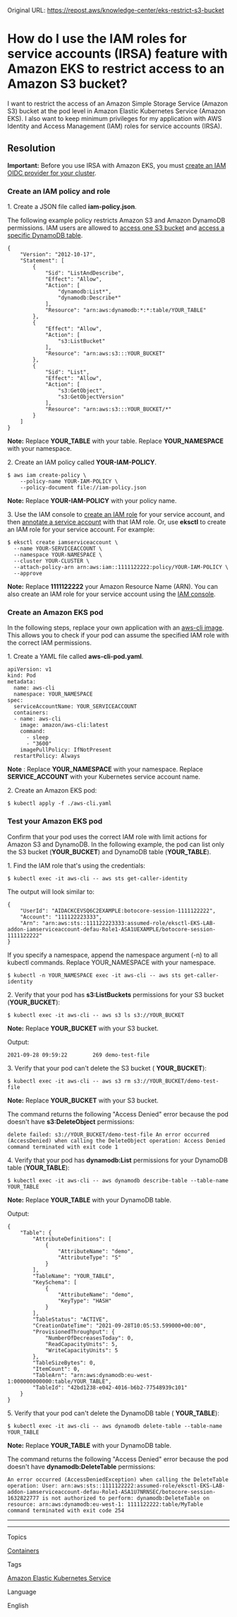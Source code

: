 Original URL: <https://repost.aws/knowledge-center/eks-restrict-s3-bucket>

# How do I use the IAM roles for service accounts (IRSA) feature with Amazon EKS to restrict access to an Amazon S3 bucket?

I want to restrict the access of an Amazon Simple Storage Service (Amazon S3) bucket at the pod level in Amazon Elastic Kubernetes Service (Amazon EKS). I also want to keep minimum privileges for my application with AWS Identity and Access Management (IAM) roles for service accounts (IRSA).

## Resolution

**Important:** Before you use IRSA with Amazon EKS, you must [create an IAM OIDC provider for your cluster](<https://docs.aws.amazon.com/eks/latest/userguide/enable-iam-roles-for-service-accounts.html>).

### Create an IAM policy and role

1\. Create a JSON file called **iam-policy.json**.

The following example policy restricts Amazon S3 and Amazon DynamoDB permissions. IAM users are allowed to [access one S3 bucket](<https://docs.aws.amazon.com/AmazonS3/latest/userguide/example-policies-s3.html#iam-policy-ex0>) and [access a specific DynamoDB table](<https://docs.aws.amazon.com/IAM/latest/UserGuide/reference_policies_examples_dynamodb_specific-table.html>).
    
    
    {
        "Version": "2012-10-17",
        "Statement": [
            {
                "Sid": "ListAndDescribe",
                "Effect": "Allow",
                "Action": [
                    "dynamodb:List*",
                    "dynamodb:Describe*"
                ],
                "Resource": "arn:aws:dynamodb:*:*:table/YOUR_TABLE"
            },
            {
                "Effect": "Allow",
                "Action": [
                    "s3:ListBucket"
                ],
                "Resource": "arn:aws:s3:::YOUR_BUCKET"
            },
            {
                "Sid": "List",
                "Effect": "Allow",
                "Action": [
                    "s3:GetObject",
                    "s3:GetObjectVersion"
                ],
                "Resource": "arn:aws:s3:::YOUR_BUCKET/*"
            }
        ]
    }

**Note:** Replace **YOUR_TABLE** with your table. Replace **YOUR_NAMESPACE** with your namespace.

2\. Create an IAM policy called **YOUR-IAM-POLICY**.
    
    
    $ aws iam create-policy \
        --policy-name YOUR-IAM-POLICY \
        --policy-document file://iam-policy.json

**Note:** Replace **YOUR-IAM-POLICY** with your policy name.

3\. Use the IAM console to [create an IAM role](<https://docs.aws.amazon.com/eks/latest/userguide/iam-roles-for-service-accounts.html>) for your service account, and then [annotate a service account](<https://docs.aws.amazon.com/eks/latest/userguide/configure-sts-endpoint.html>) with that IAM role. Or, use **eksctl** to create an IAM role for your service account. For example:
    
    
    $ eksctl create iamserviceaccount \
      --name YOUR-SERVICEACCOUNT \
      --namespace YOUR-NAMESPACE \
      --cluster YOUR-CLUSTER \
      --attach-policy-arn arn:aws:iam::1111122222:policy/YOUR-IAM-POLICY \
      --approve

**Note:** Replace **1111122222** your Amazon Resource Name (ARN). You can also create an IAM role for your service account using the [IAM console](<https://console.aws.amazon.com/iam>).

### Create an Amazon EKS pod

In the following steps, replace your own application with an [aws-cli image](<https://docs.aws.amazon.com/cli/latest/userguide/install-cliv2-docker.html>). This allows you to check if your pod can assume the specified IAM role with the correct IAM permissions.

1\. Create a YAML file called **aws-cli-pod.yaml**. 
    
    
    apiVersion: v1
    kind: Pod
    metadata:
      name: aws-cli
      namespace: YOUR_NAMESPACE
    spec:
      serviceAccountName: YOUR_SERVICEACCOUNT
      containers:
      - name: aws-cli
        image: amazon/aws-cli:latest
        command:
          - sleep
          - "3600"
        imagePullPolicy: IfNotPresent
      restartPolicy: Always

**Note** : Replace **YOUR_NAMESPACE** with your namespace. Replace **SERVICE_ACCOUNT** with your Kubernetes service account name. 

2\. Create an Amazon EKS pod:
    
    
    $ kubectl apply -f ./aws-cli.yaml

### Test your Amazon EKS pod

Confirm that your pod uses the correct IAM role with limit actions for Amazon S3 and DynamoDB. In the following example, the pod can list only the S3 bucket (**YOUR_BUCKET**) and DynamoDB table (**YOUR_TABLE**).

1\. Find the IAM role that's using the credentials:
    
    
    $ kubectl exec -it aws-cli -- aws sts get-caller-identity

The output will look similar to: 
    
    
    {
        "UserId": "AIDACKCEVSQ6C2EXAMPLE:botocore-session-1111122222",
        "Account": "111122223333",
        "Arn": "arn:aws:sts::111122223333:assumed-role/eksctl-EKS-LAB-addon-iamserviceaccount-defau-Role1-ASA1UEXAMPLE/botocore-session-1111122222"
    }

If you specify a namespace, append the namespace argument (-n) to all kubectl commands. Replace YOUR_NAMESPACE with your namespace. 
    
    
    $ kubectl -n YOUR_NAMESPACE exec -it aws-cli -- aws sts get-caller-identity

2\. Verify that your pod has **s3:ListBuckets** permissions for your S3 bucket (**YOUR_BUCKET**):
    
    
    $ kubectl exec -it aws-cli -- aws s3 ls s3://YOUR_BUCKET

**Note:** Replace **YOUR_BUCKET** with your S3 bucket.

Output:
    
    
    2021-09-28 09:59:22        269 demo-test-file

3\. Verify that your pod can't delete the S3 bucket ( **YOUR_BUCKET**):
    
    
    $ kubectl exec -it aws-cli -- aws s3 rm s3://YOUR_BUCKET/demo-test-file

**Note:** Replace **YOUR_BUCKET** with your S3 bucket.

The command returns the following "Access Denied" error because the pod doesn't have **s3:DeleteObject** permissions:
    
    
    delete failed: s3://YOUR_BUCKET/demo-test-file An error occurred (AccessDenied) when calling the DeleteObject operation: Access Denied
    command terminated with exit code 1

4\. Verify that your pod has **dynamodb:List** permissions for your DynamoDB table (**YOUR_TABLE**):
    
    
    $ kubectl exec -it aws-cli -- aws dynamodb describe-table --table-name YOUR_TABLE

**Note:** Replace **YOUR_TABLE** with your DynamoDB table.

Output:
    
    
    {
        "Table": {
            "AttributeDefinitions": [
                {
                    "AttributeName": "demo",
                    "AttributeType": "S"
                }
            ],
            "TableName": "YOUR_TABLE",
            "KeySchema": [
                {
                    "AttributeName": "demo",
                    "KeyType": "HASH"
                }
            ],
            "TableStatus": "ACTIVE",
            "CreationDateTime": "2021-09-28T10:05:53.599000+00:00",
            "ProvisionedThroughput": {
                "NumberOfDecreasesToday": 0,
                "ReadCapacityUnits": 5,
                "WriteCapacityUnits": 5
            },
            "TableSizeBytes": 0,
            "ItemCount": 0,
            "TableArn": "arn:aws:dynamodb:eu-west-1:000000000000:table/YOUR_TABLE",
            "TableId": "42bd1238-e042-4016-b6b2-77548939c101"
        }
    }

5\. Verify that your pod can't delete the DynamoDB table ( **YOUR_TABLE**):
    
    
    $ kubectl exec -it aws-cli -- aws dynamodb delete-table --table-name YOUR_TABLE

**Note:** Replace **YOUR_TABLE** with your DynamoDB table.

The command returns the following "Access Denied" error because the pod doesn't have **dynamodb:DeleteTable** permissions:
    
    
    An error occurred (AccessDeniedException) when calling the DeleteTable operation: User: arn:aws:sts::1111122222:assumed-role/eksctl-EKS-LAB-addon-iamserviceaccount-defau-Role1-ASA1U7NRNSEC/botocore-session-1632822777 is not authorized to perform: dynamodb:DeleteTable on resource: arn:aws:dynamodb:eu-west-1: 1111122222:table/MyTable
    command terminated with exit code 254

* * *

* * *

Topics

[Containers](<https://repost.aws/topics/TAgOdRefu6ShempO3dWPEofg/containers>)

Tags

[Amazon Elastic Kubernetes Service](<https://repost.aws/tags/TA4IvCeWI1TE66q4jEj4Z9zg/amazon-elastic-kubernetes-service>)

Language

English
